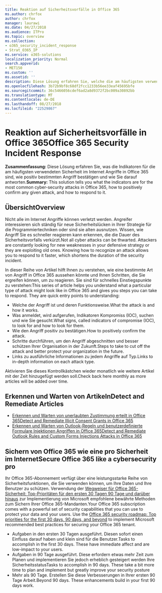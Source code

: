 ```yaml
---
title: Reaktion auf Sicherheitsvorfälle in Office 365
ms.author: chrfox
author: chrfox
manager: laurawi
ms.date: 04/27/2018
ms.audience: ITPro
ms.topic: overview
ms.collection:
- o365_security_incident_response
- Strat_O365_IP
ms.service: o365-solutions
localization_priority: Normal
search.appverid:
- MET150
ms.custom: ''
ms.assetid: ''
description: Diese Lösung erfahren Sie, welche die am häufigsten verwendeten Sicherheit im Internet-Angriffen in Office 365 und wie Sie auf diese reagieren aussehen könnte
ms.openlocfilehash: 3b72b9bf8c68df2fcc1233b56ee33eaf45695bfe
ms.sourcegitcommit: 36c5466056cdef6ad2a8d9372f2bc009a30892bb
ms.translationtype: MT
ms.contentlocale: de-DE
ms.lasthandoff: 08/27/2018
ms.locfileid: "22529867"
---
```

# <a name="office-365-security-incident-response"></a><span data-ttu-id="db6b1-103">Reaktion auf Sicherheitsvorfälle in Office 365</span><span class="sxs-lookup"><span data-stu-id="db6b1-103">Office 365 Security Incident Response</span></span>

 <span data-ttu-id="db6b1-104">**Zusammenfassung:** Diese Lösung erfahren Sie, was die Indikatoren für die am häufigsten verwendeten Sicherheit im Internet Angriffe in Office 365 sind, wie positiv bestimmten Angriff bestätigen und wie Sie darauf antworten.</span><span class="sxs-lookup"><span data-stu-id="db6b1-104">**Summary:** This solution tells you what the indicators are for the most common cyber-security attacks in Office 365, how to positively confirm any given attack, and how to respond to it.</span></span>
  
## <a name="overview"></a><span data-ttu-id="db6b1-105">Übersicht</span><span class="sxs-lookup"><span data-stu-id="db6b1-105">Overview</span></span>
<span data-ttu-id="db6b1-p101">Nicht alle im Internet Angriffe können verletzt werden. Angreifer interessieren sich ständig für neue Sicherheitslücken in Ihrer Strategie für die Programmiertechniken oder sind sie alten ausnutzen. Wissen, wie Angriff Sie es schneller reagieren kann erkennen, die die Dauer des Sicherheitsvorfalls verkürzt.</span><span class="sxs-lookup"><span data-stu-id="db6b1-p101">Not all cyber attacks can be thwarted. Attackers are constantly looking for new weaknesses in your defensive strategy or they are exploiting old ones. Knowing how to recognize an attack allows you to respond to it faster, which shortens the duration of the security incident.</span></span>

<span data-ttu-id="db6b1-p102">In dieser Reihe von Artikel hilft Ihnen zu verstehen, wie eine bestimmte Art von Angriff in Office 365 aussehen könnte und Ihnen Schritten, die Sie ergreifen können, um zu reagieren. Sie sind für schnelles Einstiegspunkte zu verstehen:</span><span class="sxs-lookup"><span data-stu-id="db6b1-p102">This series of article helps you understand what a particular type of attack might look like in Office 365 and gives you steps you can take to respond. They are quick entry points to understanding:</span></span>
 
- <span data-ttu-id="db6b1-111">Welche der Angriff ist und deren Funktionsweise.</span><span class="sxs-lookup"><span data-stu-id="db6b1-111">What the attack is and how it works.</span></span>
- <span data-ttu-id="db6b1-112">Was anmeldet, wird aufgerufen, Indikatoren Kompromiss (IOC), suchen und wie Sie gesucht.</span><span class="sxs-lookup"><span data-stu-id="db6b1-112">What signs, called indicators of compromise (IOC), to look for and how to look for them.</span></span>
- <span data-ttu-id="db6b1-113">Wie den Angriff positiv zu bestätigen.</span><span class="sxs-lookup"><span data-stu-id="db6b1-113">How to positively confirm the attack.</span></span>
- <span data-ttu-id="db6b1-114">Schritte durchführen, um den Angriff abgeschnitten und besser schützen Ihrer Organisation in der Zukunft.</span><span class="sxs-lookup"><span data-stu-id="db6b1-114">Steps to take to cut off the attack and better protect your organization in the future.</span></span>
- <span data-ttu-id="db6b1-115">Links zu ausführliche Informationen zu jedem Angriffe auf Typ.</span><span class="sxs-lookup"><span data-stu-id="db6b1-115">Links to in-depth information on each attack type.</span></span>

<span data-ttu-id="db6b1-116">Aktivieren Sie dieses Kontrollkästchen wieder monatlich wie weitere Artikel mit der Zeit hinzugefügt werden soll.</span><span class="sxs-lookup"><span data-stu-id="db6b1-116">Check back here monthly as more articles will be added over time.</span></span>

## <a name="detect-and-remediate-articles"></a><span data-ttu-id="db6b1-117">Erkennen und Warten von Artikeln</span><span class="sxs-lookup"><span data-stu-id="db6b1-117">Detect and Remediate Articles</span></span>
- [<span data-ttu-id="db6b1-118">Erkennen und Warten von unerlaubten Zustimmung erteilt in Office 365</span><span class="sxs-lookup"><span data-stu-id="db6b1-118">Detect and Remediate Illicit Consent Grants in Office 365</span></span>](detect-and-remediate-illicit-consent-grants.md)
- [<span data-ttu-id="db6b1-119">Erkennen und Warten von Outlook-Regeln und benutzerdefinierte Formulare Injektionen Angriffen in Office 365</span><span class="sxs-lookup"><span data-stu-id="db6b1-119">Detect and Remediate Outlook Rules and Custom Forms Injections Attacks in Office 365</span></span>](detect-and-remediate-outlook-rules-forms-attack.md)
 
## <a name="secure-office-365-like-a-cybersecurity-pro"></a><span data-ttu-id="db6b1-120">Sichern von Office 365 wie eine pro Sicherheit im Internet</span><span class="sxs-lookup"><span data-stu-id="db6b1-120">Secure Office 365 like a cybersecurity pro</span></span>
<span data-ttu-id="db6b1-p103">Ihr Office 365-Abonnement verfügt über eine leistungsstarke Reihe von Sicherheitsfunktionen, die Sie verwenden können, um Ihre Daten und Ihre Benutzer zu schützen.  Verwendung der [Wegweiser für Office 365-Sicherheit: Top-Prioritäten für den ersten 30 Tagen 90 Tage und darüber hinaus](https://support.office.com/article/Office-365-security-roadmap-Top-priorities-for-the-first-30-days-90-days-and-beyond-28c86a1c-e4dd-4aad-a2a6-c768a21cb352) zur Implementierung von Microsoft empfohlene bewährte Methoden zum Sichern Ihrer Office 365-Mandanten.</span><span class="sxs-lookup"><span data-stu-id="db6b1-p103">Your Office 365 subscription comes with a powerful set of security capabilities that you can use to protect your data and your users.  Use the [Office 365 security roadmap: Top priorities for the first 30 days, 90 days, and beyond](https://support.office.com/article/Office-365-security-roadmap-Top-priorities-for-the-first-30-days-90-days-and-beyond-28c86a1c-e4dd-4aad-a2a6-c768a21cb352) to implement Microsoft recommended best practices for securing your Office 365 tenant.</span></span>
- <span data-ttu-id="db6b1-p104">Aufgaben in den ersten 30 Tagen ausgeführt.  Diesen sofort einen Einfluss darauf haben und klein sind für die Benutzer.</span><span class="sxs-lookup"><span data-stu-id="db6b1-p104">Tasks to accomplish in the first 30 days.  These have immediate affect and are low-impact to your users.</span></span>
- <span data-ttu-id="db6b1-p105">Aufgaben in 90 Tage ausgeführt. Diese erfordern etwas mehr Zeit zum Planen und implementieren Sie jedoch erheblich gesteigert werden Ihre Sicherheitsstatus</span><span class="sxs-lookup"><span data-stu-id="db6b1-p105">Tasks to accomplish in 90 days. These take a bit more time to plan and implement but greatly improve your security posture</span></span>
- <span data-ttu-id="db6b1-p106">Mehr als 90 Tage. Erstellen Sie diese Verbesserungen in Ihrer ersten 90 Tage Arbeit.</span><span class="sxs-lookup"><span data-stu-id="db6b1-p106">Beyond 90 days. These enhancements build in your first 90 days work.</span></span>






